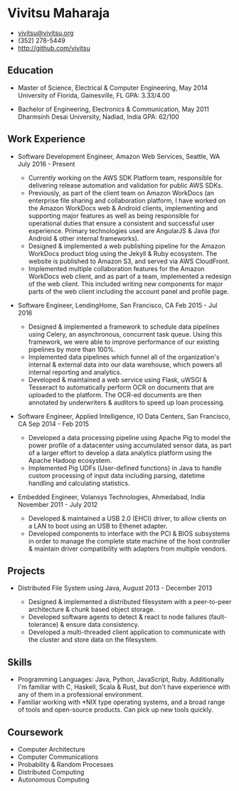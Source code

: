 Vivitsu Maharaja
================

* vivitsu@vivitsu.org
* (352) 278-5449
* http://github.com/vivitsu

Education
---------

* Master of Science, Electrical & Computer Engineering, May 2014
  University of Florida, Gainesville, FL
  GPA: 3.33/4.00
  
* Bachelor of Engineering, Electronics & Communication, May 2011
  Dharmsinh Desai University, Nadiad, India
  GPA: 62/100

Work Experience
---------------

* Software Development Engineer, Amazon Web Services, Seattle, WA July 2016 - Present

  - Currently working on the AWS SDK Platform team, responsible for delivering release automation and validation for    public AWS SDKs.
  - Previously, as part of the client team on Amazon WorkDocs (an enterprise file sharing and collaboration platform,
    I have worked on the Amazon WorkDocs web & Android clients, implementing and supporting major features as well as being responsible for operational duties that ensure a consistent and successful user experience. Primary technologies used are AngularJS & Java (for Android & other internal frameworks). 
  - Designed & implemented a web publishing pipeline for the Amazon WorkDocs product blog using the Jekyll & Ruby       ecosystem. The website is published to Amazon S3, and served via AWS CloudFront.
  - Implemented multiple collaboration features for the Amazon WorkDocs web client, and as part of a team,              implemented a redesign of the web client. This included writing new components for major parts of the web client    including the account panel and profile page.  

* Software Engineer, LendingHome, San Francisco, CA Feb 2015 - Jul 2016

  - Designed & implemented a framework to schedule data pipelines using Celery, an asynchronous, concurrent task        queue. Using this framework, we were able to improve performance of our existing pipelines by more than 100%.
  - Implemented data pipelines which funnel all of the organization's internal \& external data into our data           warehouse, which powers all internal reporting and analytics.
  - Developed & maintained a web service using Flask, uWSGI & Tesseract to automatically perform OCR on documents       that are uploaded to the platform. The OCR-ed documents are then annotated by underwriters & auditors to speed      up loan processing.

* Software Engineer, Applied Intelligence, IO Data Centers, San Francisco, CA Sep 2014 - Feb 2015

  - Developed a data processing pipeline using Apache Pig to model the power profile of a datacenter using              accumulated sensor data, as part of a larger effort to develop a data analytics platform using the Apache Hadoop    ecosystem.
  - Implemented Pig UDFs (User-defined functions) in Java to handle custom processing of input data including parsing,  datetime handling and calculating statistics.

* Embedded Engineer, Volansys Technologies, Ahmedabad, India November 2011 - July 2012

  - Developed & maintained a USB 2.0 (EHCI) driver, to allow clients on a LAN to boot using an USB to Ethenet adapter.
  - Developed components to interface with the PCI & BIOS subsystems in order to manage the complete state machine of   the host controller & maintain driver compatibility with adapters from multiple vendors.

Projects
--------

* Distributed File System using Java, August 2013 - December 2013

  - Designed & implemented a distributed filesystem with a peer-to-peer architecture & chunk based object storage.
  - Developed software agents to detect & react to node failures (fault-tolerance) & ensure data consistency.
  - Developed a multi-threaded client application to communicate with the cluster and store data on the filesystem.

Skills
------

* Programming Languages: Java, Python, JavaScript, Ruby. Additionally I'm familiar with C, Haskell, Scala & Rust, but   don't have experience with any of them in a professional environment.
* Familiar working with *NIX type operating systems, and a broad range of tools and open-source products. Can pick up   new tools quickly.

Coursework
-----------

* Computer Architecture
* Computer Communications
* Probability & Random Processes
* Distributed Computing
* Autonomous Computing
